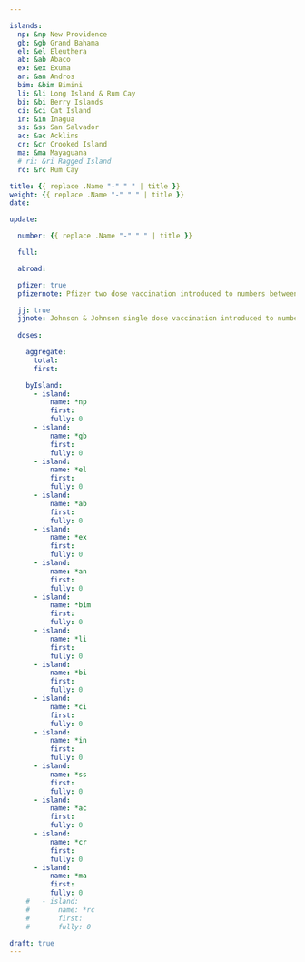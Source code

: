 ```yaml
---

islands:
  np: &np New Providence
  gb: &gb Grand Bahama
  el: &el Eleuthera
  ab: &ab Abaco
  ex: &ex Exuma
  an: &an Andros
  bim: &bim Bimini
  li: &li Long Island & Rum Cay
  bi: &bi Berry Islands
  ci: &ci Cat Island
  in: &in Inagua
  ss: &ss San Salvador
  ac: &ac Acklins
  cr: &cr Crooked Island
  ma: &ma Mayaguana
  # ri: &ri Ragged Island
  rc: &rc Rum Cay

title: {{ replace .Name "-" " " | title }}
weight: {{ replace .Name "-" " " | title }}
date:

update:

  number: {{ replace .Name "-" " " | title }}

  full: 

  abroad: 

  pfizer: true
  pfizernote: Pfizer two dose vaccination introduced to numbers between Saturday, Aug 07, 2021 and  Saturday, Aug 14, 2021 period.

  jj: true
  jjnote: Johnson & Johnson single dose vaccination introduced to numbers between Sat, Sep 4, 2021 and Fri, Sep 10, 2021 period.
  
  doses:

    aggregate:
      total: 
      first: 

    byIsland:
      - island:
          name: *np
          first: 
          fully: 0
      - island:
          name: *gb
          first: 
          fully: 0
      - island:
          name: *el
          first: 
          fully: 0
      - island:
          name: *ab
          first: 
          fully: 0
      - island:
          name: *ex
          first: 
          fully: 0
      - island:
          name: *an
          first: 
          fully: 0
      - island:
          name: *bim
          first: 
          fully: 0
      - island:
          name: *li
          first: 
          fully: 0
      - island:
          name: *bi
          first: 
          fully: 0
      - island:
          name: *ci
          first: 
          fully: 0
      - island:
          name: *in
          first: 
          fully: 0
      - island:
          name: *ss
          first: 
          fully: 0
      - island:
          name: *ac
          first: 
          fully: 0
      - island:
          name: *cr
          first: 
          fully: 0
      - island:
          name: *ma
          first: 
          fully: 0
    #   - island:
    #       name: *rc
    #       first: 
    #       fully: 0

draft: true
---
```


